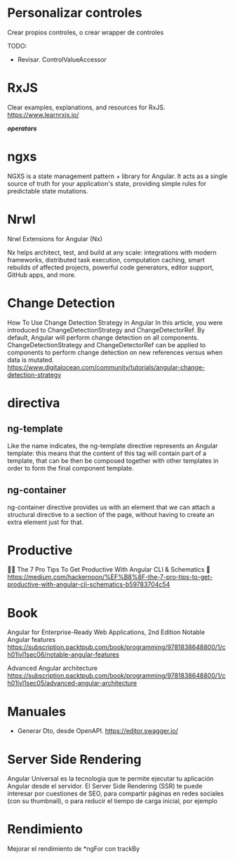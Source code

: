 
# Personalizar controles

Crear propios controles, o crear wrapper de controles

TODO:
- Revisar. ControlValueAccessor

# RxJS
Clear examples, explanations, and resources for RxJS.
https://www.learnrxjs.io/


***operators***





# ngxs

NGXS is a state management pattern + library for Angular. It acts as a single source of truth for your application's state, providing simple rules for predictable state mutations.

# Nrwl

Nrwl Extensions for Angular (Nx)

Nx helps architect, test, and build at any scale:
integrations with modern frameworks, distributed task execution, computation caching, smart rebuilds of affected projects, powerful code generators, editor support, GitHub apps, and more.

# Change Detection

How To Use Change Detection Strategy in Angular
In this article, you were introduced to ChangeDetectionStrategy and ChangeDetectorRef. By default, Angular will perform change detection on all components. ChangeDetectionStrategy and ChangeDetectorRef can be applied to components to perform change detection on new references versus when data is mutated.
https://www.digitalocean.com/community/tutorials/angular-change-detection-strategy


# directiva 

## ng-template

Like the name indicates, the ng-template directive represents an Angular template: this means that the content of this tag will contain part of a template, that can be then be composed together with other templates in order to form the final component template.

## ng-container

ng-container directive provides us with an element that we can attach a structural directive to a section of the page, without having to create an extra element just for that.

# Productive

👨‍🔧️ The 7 Pro Tips To Get Productive With Angular CLI & Schematics 💪
https://medium.com/hackernoon/%EF%B8%8F-the-7-pro-tips-to-get-productive-with-angular-cli-schematics-b59783704c54

# Book

Angular for Enterprise-Ready Web Applications, 2nd Edition
Notable Angular features
https://subscription.packtpub.com/book/programming/9781838648800/1/ch01lvl1sec06/notable-angular-features

Advanced Angular architecture
https://subscription.packtpub.com/book/programming/9781838648800/1/ch01lvl1sec05/advanced-angular-architecture


# Manuales

- Generar Dto, desde OpenAPI.
https://editor.swagger.io/

# Server Side Rendering

Angular Universal es la tecnología que te permite ejecutar tu aplicación Angular desde el servidor. El Server Side Rendering (SSR) te puede interesar por cuestiones de SEO, para compartir páginas en redes sociales (con su thumbnail), o para reducir el tiempo de carga inicial, por ejemplo

# Rendimiento

 Mejorar el rendimiento de *ngFor con trackBy 
 
 
 